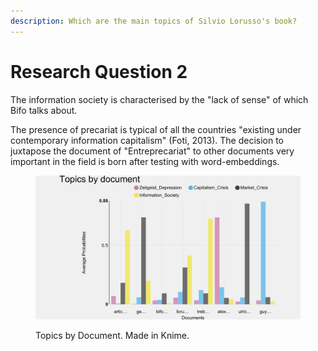 ```yaml
---
description: Which are the main topics of Silvio Lorusso's book?
---
```


# Research Question 2

The information society is characterised by the "lack of sense" of which Bifo talks about.&#x20;

The presence of precariat is typical of all the countries "existing under contemporary information capitalism" (Foti, 2013).  The decision to juxtapose the document of "Entreprecariat" to other documents very important in the field is born after testing with word-embeddings.

<figure><img src=".gitbook/assets/TopicsByDocument.JPG"><figcaption><p>Topics by Document. Made in Knime.</p></figcaption></figure>
